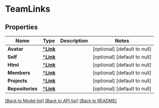 # TeamLinks

## Properties
Name | Type | Description | Notes
------------ | ------------- | ------------- | -------------
**Avatar** | [***Link**](link.md) |  | [optional] [default to null]
**Self** | [***Link**](link.md) |  | [optional] [default to null]
**Html** | [***Link**](link.md) |  | [optional] [default to null]
**Members** | [***Link**](link.md) |  | [optional] [default to null]
**Projects** | [***Link**](link.md) |  | [optional] [default to null]
**Repositories** | [***Link**](link.md) |  | [optional] [default to null]

[[Back to Model list]](../README.md#documentation-for-models) [[Back to API list]](../README.md#documentation-for-api-endpoints) [[Back to README]](../README.md)

